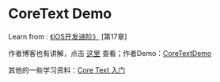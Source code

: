# CoreText Demo

Learn from : [《iOS开发进阶》](https://book.douban.com/subject/26287173/)  [第17章] 

作者博客也有讲解，点击 [这里](http://blog.devtang.com/2015/06/27/using-coretext-1/) 查看；作者Demo：[CoreTextDemo](https://github.com/tangqiaoboy/iOS-Pro/blob/master/DemoProjects/CoreText.zip)

其他的一些学习资料：[Core Text 入门](http://geeklu.com/2013/03/core-text/)
